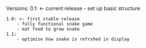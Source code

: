 Versions:
	0.1: <- current release
		- set up basic structure

	1.0: <- first stable release
		- fully functional snake game
		- eat food to grow snake
	1.1:
		- optimise how snake is refrshed in display